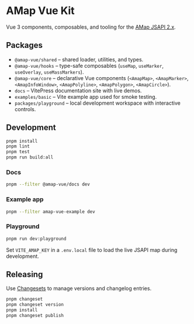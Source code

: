 # AMap Vue Kit

Vue 3 components, composables, and tooling for the [AMap JSAPI 2.x](https://lbs.amap.com/api/javascript-api/summary).

## Packages

- `@amap-vue/shared` – shared loader, utilities, and types.
- `@amap-vue/hooks` – type-safe composables (`useMap`, `useMarker`, `useOverlay`, `useMassMarkers`).
- `@amap-vue/core` – declarative Vue components (`<AmapMap>`, `<AmapMarker>`, `<AmapInfoWindow>`, `<AmapPolyline>`, `<AmapPolygon>`, `<AmapCircle>`).
- `docs` – VitePress documentation site with live demos.
- `examples/basic` – Vite example app used for smoke testing.
- `packages/playground` – local development workspace with interactive controls.

## Development

```bash
pnpm install
pnpm lint
pnpm test
pnpm run build:all
```

### Docs

```bash
pnpm --filter @amap-vue/docs dev
```

### Example app

```bash
pnpm --filter amap-vue-example dev
```

### Playground

```bash
pnpm run dev:playground
```

Set `VITE_AMAP_KEY` in a `.env.local` file to load the live JSAPI map during development.

## Releasing

Use [Changesets](https://github.com/changesets/changesets) to manage versions and changelog entries.

```bash
pnpm changeset
pnpm changeset version
pnpm install
pnpm changeset publish
```
